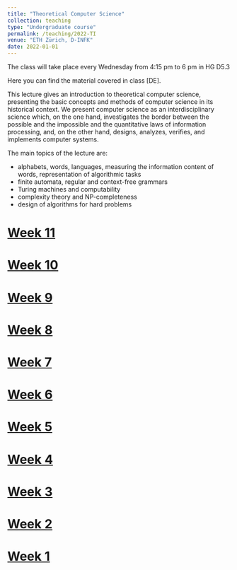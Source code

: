 ```yaml
---
title: "Theoretical Computer Science"
collection: teaching
type: "Undergraduate course"
permalink: /teaching/2022-TI
venue: "ETH Zürich, D-INFK"
date: 2022-01-01
---
```


The class will take place every Wednesday from 4:15 pm to 6 pm in HG D5.3

Here you can find the material covered in class [DE].

This lecture gives an introduction to theoretical computer science, presenting the basic concepts and methods of computer science in its historical context. We present computer science as an interdisciplinary science which, on the one hand, investigates the border between the possible and the impossible and the quantitative laws of information processing, and, on the other hand, designs, analyzes, verifies, and implements computer systems.

The main topics of the lecture are:

- alphabets, words, languages, measuring the information content of words, representation of algorithmic tasks
- finite automata, regular and context-free grammars
- Turing machines and computability
- complexity theory and NP-completeness
- design of algorithms for hard problems

[Week 11](http://lbrilh.github.io/files/2022/Uebungsstunde_1.pdf)
======


[Week 10](http://lbrilh.github.io/files/2022/Uebungsstunde_10.pdf)
======


[Week 9](http://lbrilh.github.io/files/2022/Uebungsstunde_9.pdf)
======


[Week 8](http://lbrilh.github.io/files/2022/Uebungsstunde_8.pdf)
======


[Week 7](http://lbrilh.github.io/files/2022/Uebungsstunde_7.pdf)
======


[Week 6](http://lbrilh.github.io/files/2022/Uebungsstunde_6.pdf)
======


[Week 5](http://lbrilh.github.io/files/2022/Uebungsstunde_5.pdf)
======


[Week 4](http://lbrilh.github.io/files/2022/Uebungsstunde_4.pdf)
======


[Week 3](http://lbrilh.github.io/files/2022/Uebungsstunde_3.pdf)
======


[Week 2](http://lbrilh.github.io/files/2022/Uebungsstunde_2.pdf)
======


[Week 1](http://lbrilh.github.io/files/2022/Uebungsstunde_1.pdf)
======
